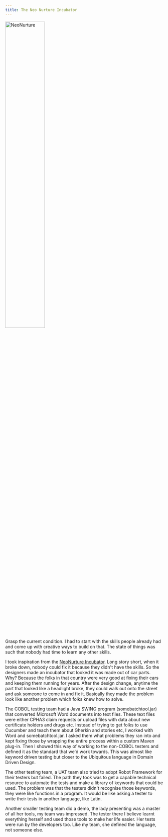 ```yaml
---
title: The Neo Nurture Incubator
---
```


<a href="https://www.designthatmatters.org/past-projects" target="_blank">
  <img src="{{ site.baseurl }}/assets/images/neonurture.jpg" alt="NeoNurture" title="NeoNurture" style="width:50%; display: block;" />
</a>

Grasp the current condition. I had to start with the skills people already had and come up with creative ways to build on that. 
The state of things was such that nobody had time to learn any other skills. 

I took inspiration from the [NeoNurture Incubator](https://www.youtube.com/watch?v=0af00UcTO-c). Long story short, when it broke down, nobody could fix it because they didn't have the skills. 
So the designers made an incubator that looked it was made out of car parts. 
Why? Because the folks in that country were very good at fixing their cars and keeping them running for years. 
After the design change, anytime the part that looked like a headlight broke, they could walk out onto the street and ask someone to come in and fix it. 
Basically they made the problem look like another problem which folks knew how to solve.

The COBOL testing team had a Java SWING program (somebatchtool.jar) that converted Microsoft Word documents into text files. 
These text files were either CPHA3 claim requests or upload files with data about new certificate holders and drugs etc. 
Instead of trying to get folks to use Cucumber and teach them about Gherkin and stories etc, I worked with Word and somebatchtool.jar. 
I asked them what problems they ran into and kept fixing those by wrapping the entire process within a custom Maven plug-in.
Then I showed this way of working to the non-COBOL testers and defined it as the standard that we'd work towards.
This was almost like keyword driven testing but closer to the Ubiquitous language in Domain Driven Design.

The other testing team, a UAT team also tried to adopt Robot Framework for their testers but failed.
The path they took was to get a capable technical resource to automate the tests and make a library of keywords that could be used.
The problem was that the testers didn't recognise those keywords, they were like functions in a program.
It would be like asking a tester to write their tests in another language, like Latin.

Another smaller testing team did a demo, the lady presenting was a master of all her tools, my team was impressed.
The tester there I believe learnt everything herself and used those tools to make her life easier.
Her tests were run by the developers too.
Like my team, she defined the language, not someone else.